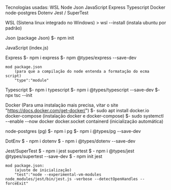 Tecnologias usadas:
WSL
Node
Json
JavaScript
Express
Typescript
Docker
node-postgres
Dotenv
Jest / SuperTest

WSL (Sistena linux integrado no Windows)
	> wsl --install (instala ubuntu por padrão)
	
Json (package Json)
	$- npm init

JavaScript (index.js)
	
Express
	$- npm i express
	$- npm @types/express --save-dev

	mod package.json 
		(para que a compilação do node entenda a formatação do ecma script)
		"type":"module"

Typescript
	$- npm i typescript
	$- npm i @types/typescript --save-dev
	$- npx tsc --init

Docker (Para uma instalação mais precisa, vitar o site "https://docs.docker.com/get-docker/")
    $- sudo apt install docker.io docker-compose (instalação docker e docker-compose)
    $- sudo systemctl --enable --now docker docker.socket containerd (inicialização automática)

node-postgres (pg)
	$- npm i pg
	$- npm i @types/pg --save-dev

DotEnv
	$ - npm i dotenv
	$ - npm i @types/dotenv --save-dev

Jest/SuperTest
	$ - npm i jest supertest
	$ - npm i @types/jest @types/supertest --save-dev
	$ - npm init jest

	mod package.json:
		(ajuste de inicialização)
		"test":"node --experimental-vm-modules node_modules/jest/bin/jest.js -verbose --detectOpenHandles --forceExit"